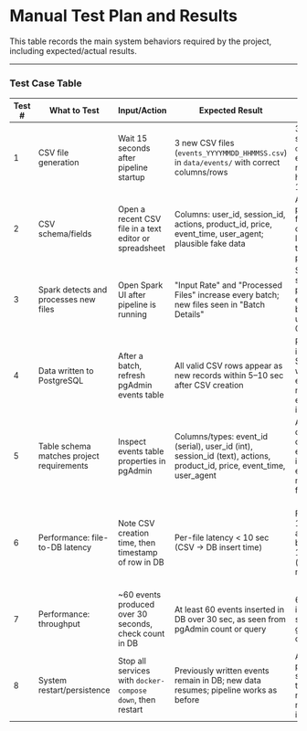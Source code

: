 # Manual Test Plan and Results

This table records the main system behaviors required by the project, including expected/actual results.

---

### Test Case Table

| Test # | What to Test                                | Input/Action                                                  | Expected Result                                                                                              | Actual Result                                                                                                       | Pass/Fail | Screenshot                                    |
|--------|---------------------------------------------|---------------------------------------------------------------|--------------------------------------------------------------------------------------------------------------|----------------------------------------------------------------------------------------------------------------------|-----------|-----------------------------------------------------------|
| 1      | CSV file generation                        | Wait 15 seconds after pipeline startup                        | 3 new CSV files (`events_YYYYMMDD_HHMMSS.csv`) in `data/events/` with correct columns/rows                   | 3 CSV files seen in `data/events/`, each with all required headers and 10–50 rows                                   | Pass      | ![Test1 Screenshot](../docs/screenshots/Screenshot%201.png)      |
| 2      | CSV schema/fields                          | Open a recent CSV file in a text editor or spreadsheet        | Columns: user_id, session_id, actions, product_id, price, event_time, user_agent; plausible fake data         | All columns present, data formats correct, e.g., ISO timestamps, price as float                                     | Pass      | ![Test2 Screenshot](../docs/screenshots/Screenshot%202.png)       |
| 3      | Spark detects and processes new files      | Open Spark UI after pipeline is running                       | "Input Rate" and "Processed Files" increase every batch; new files seen in "Batch Details"                   | Spark UI shows batch processing every ~5 sec; batch stats update as new CSVs arrive                                 | Pass      | ![Test3 Screenshot](../docs/screenshots/Screenshot%203.png)   |
| 4      | Data written to PostgreSQL                 | After a batch, refresh pgAdmin events table                   | All valid CSV rows appear as new records within 5–10 sec after CSV creation                                   | Rows show up in pgAdmin's SQL query window, event_time matches CSV, event_id auto-increments                       | Pass      | ![Test4 Screenshot](../docs/screenshots/Screenshot%204.png)             |
| 5      | Table schema matches project requirements  | Inspect events table properties in pgAdmin                    | Columns/types: event_id (serial), user_id (int), session_id (text), actions, product_id, price, event_time, user_agent | All columns/types correct, event_id increments as expected, no missing/extra fields                                 | Pass      | ![Test5 Screenshot](../docs/screenshots/Screenshot%205.png)         |
| 6      | Performance: file-to-DB latency            | Note CSV creation time, then timestamp of row in DB           | Per-file latency < 10 sec (CSV → DB insert time)                                                              | For CSV at 18:54:53, rows appear in DB by 18:54:53:4455 (avg. ~4455 msec)                                                   | Pass      | ![Test6 Screenshot 1](../docs/screenshots/Screenshot%206-1.png)   ![Test6 Screenshot 2](../docs/screenshots/Screenshot%206-2.png)             |
| 7      | Performance: throughput                    | ~60 events produced over 30 seconds, check count in DB        | At least 60 events inserted in DB over 30 sec, as seen from pgAdmin count or query                             | 62 events inserted in 30 sec, matching generator output                                                            | Pass      |            |
| 8      | System restart/persistence                 | Stop all services with `docker-compose down`, then restart    | Previously written events remain in DB; new data resumes; pipeline works as before                            | After restart, all previous rows still in events table, pipeline resumes normal ingestion                          | Pass      | ![Test8 Screenshot 1](../docs/screenshots/Screenshot%208-1.png) ![Test8 Screenshot 2](../docs/screenshots/Screenshot%208-2.png)|


